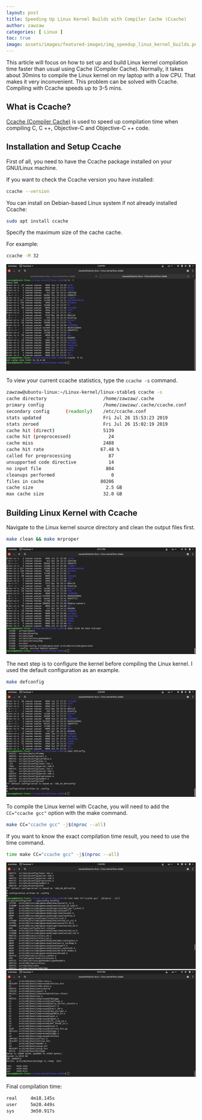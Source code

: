 ```yaml
---
layout: post
title: Speeding Up Linux Kernel Builds with Compiler Cache (Ccache)
author: zawzaw
categories: [ Linux ]
toc: true
image: assets/images/featured-images/img_speedup_linux_kernel_builds.png
---
```


This article will focus on how to set up and build Linux kernel compilation time faster than usual using Cache (Compiler Cache).
Normally, it takes about 30mins to compile the Linux kernel on my laptop with a low CPU. That makes it very inconvenient.
This problem can be solved with Ccache. Compiling with Ccache speeds up to 3-5 mins.

## What is Ccache?

[Ccache (Compiler Cache)](https://ccache.dev/) is used to speed up compilation time when compiling C, C ++, Objective-C and Objective-C ++ code.

## Installation and Setup Ccache

First of all, you need to have the Ccache package installed on your GNU/Linux machine.

If you want to check the Ccache version you have installed:

```sh
ccache --version
```

You can install on Debian-based Linux system if not already installed Ccache:

```sh
sudo apt install ccache
```
Specify the maximum size of the cache cache.

For example:

```sh
ccache -M 32
```

![Screenshot](/assets/images/screenshots/img_screenshot_ccache_max_size.png)

To view your current ccache statistics, type the `ccache -s` command.

```sh
zawzaw@ubuntu-linux:~/Linux-kernel/linux-stable$ ccache -s
cache directory                     /home/zawzaw/.cache
primary config                      /home/zawzaw/.cache/ccache.conf
secondary config      (readonly)    /etc/ccache.conf
stats updated                       Fri Jul 26 15:53:23 2019
stats zeroed                        Fri Jul 26 15:02:19 2019
cache hit (direct)                  5139
cache hit (preprocessed)              24
cache miss                          2488
cache hit rate                     67.48 %
called for preprocessing              87
unsupported code directive            14
no input file                        804
cleanups performed                     0
files in cache                     80206
cache size                           2.5 GB
max cache size                      32.0 GB
```

## Building Linux Kernel with Ccache

Navigate to the Linux kernel source directory and clean the output files first.

```sh
make clean && make mrproper
```

![Screenshot](/assets/images/screenshots/img_screenshot_make_clean.png)

The next step is to configure the kernel before compiling the Linux kernel. I used the default configuration as an example.

```sh
make defconfig
```

![Screenshot](/assets/images/screenshots/img_screenshot_make_defconfig.png)

To compile the Linux kernel with Ccache, you will need to add the `CC="ccache gcc"` option with the make command.

```sh
make CC="ccache gcc" -j$(nproc --all)
```

If you want to know the exact compilation time result, you need to use the time command.

```sh
time make CC="ccache gcc" -j$(nproc --all)
```

![Screenshot](/assets/images/screenshots/img_screenshot_time_make_cc.png)
![Screenshot](/assets/images/screenshots/img_screenshot_kernel_compile_time.png)

Final compilation time:
```sh
real     4m18.145s
user     5m20.449s
sys      3m50.917s
```

